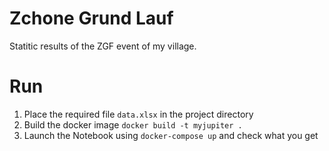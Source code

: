 # Zchone Grund Lauf

Statitic results of the ZGF event of my village.

# Run

1. Place the required file `data.xlsx` in the project directory
2. Build the docker image `docker build -t myjupiter .`
3. Launch the Notebook using `docker-compose up` and check what you get
